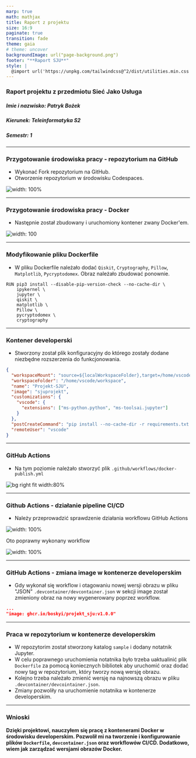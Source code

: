 ```yaml
---
marp: true
math: mathjax
title: Raport z projektu
size: 16:9
paginate: true
transition: fade
theme: gaia
# theme: uncover
backgroundImage: url("page-background.png")
footer: "**Raport SJU**"
style: |
  @import url('https://unpkg.com/tailwindcss@^2/dist/utilities.min.css');
---
```


### Raport projektu z przedmiotu Sieć Jako Usługa


##### *Imie i nazwisko:* Patryk Bożek
##### *Kierunek:* Teleinformatyka S2
##### *Semestr:* 1

---

### Przygotowanie środowiska pracy - repozytorium na GitHub

- Wykonać Fork repozytorium na GitHub.
- Otworzenie repozytorium w środowisku Codespaces.


![width: 100%](images/1.PNG)


---

### Przygotowanie środowiska pracy - Docker 


- Następnie został zbudowany i uruchomiony kontener zwany Docker'em.

![width: 100](images/2.PNG)

---

### Modyfikowanie pliku Dockerfile

- W pliku Dockerfile należało dodać `Qiskit`, `Cryptography`, `Pillow`, `Matplotlib`, `Pycryptodomex`. Obraz należało zbudować ponownie.

```Docker
RUN pip3 install --disable-pip-version-check --no-cache-dir \
    ipykernel \
    jupyter \
    qiskit \
    matplotlib \
    Pillow \ 
    pycryptodomex \ 
    cryptography
```

---

### Kontener developerski

- Stworzony został plik konfiguracyjny do którego zostały dodane niezbędne rozszerzenia do funkcjonowania.

```json
{
  "workspaceMount": "source=${localWorkspaceFolder},target=/home/vscode/workspace,type=bind,consistency=cached",
  "workspaceFolder": "/home/vscode/workspace",
  "name": "Projekt-SJU",
  "image": "sjuprojekt",
  "customizations": {
    "vscode": {
      "extensions": ["ms-python.python", "ms-toolsai.jupyter"]
    }
  },
  "postCreateCommand": "pip install --no-cache-dir -r requirements.txt && uname -a && python --version && pip --version",
  "remoteUser": "vscode"
}
```

---

### GitHub Actions

- Na tym poziomie należało stworzyć plik `.github/workflows/docker-publish.yml`

![bg right fit width:80%](images/diagram.PNG)

---

### Github Actions - działanie pipeline CI/CD

- Należy przeprowadzić sprawdzenie działania workflowu GitHub Actions 

![width: 100%](images/SJU_nowe/budowanie_wersji.png)

Oto poprawny wykonany workflow

![width: 100%](images/SJU_nowe/build_run_test_script.png)

---


### GitHub Actions - zmiana image w kontenerze developerskim

- Gdy wykonał się workflow i otagowaniu nowej wersji obrazu w pliku "JSON" `.devcontainer/devcontainer.json` w sekcji image został zmieniony obraz na nowy wygenerowany poprzez workflow.

```json
...
"image: ghcr.io/boskyi/projekt_sju:v1.0.0"
```
---

### Praca w repozytorium w kontenerze developerskim

- W repozytorim został stworzony katalog `sample` i dodany notatnik Jupyter.
- W celu poprawnego uruchomienia notatnika było trzeba uaktualinić plik `Dockerfile` za pomocą koniecznych bibliotek aby uruchomić oraz dodać nowy tag w repozytorium, który tworzy nową wersję obrazu.
- Kolejno trzeba należało zmienić wersję na najnowszą obrazu w pliku `.devcontainer/devcointainer.json`.
- Zmiany pozwoliły na uruchomienie notatnika w kontenerze developerskim.

---

### Wnioski

**Dzięki projektowi, nauczyłem się pracę z kontenerami Docker w środowisku developerskim. Pozwolił mi na tworzenie i konfigurowanie plików `Dockerfile`, `devcontainer.json` oraz workflowów CI/CD. Dodatkowo, wiem jak zarządzać wersjami obrazów Docker.**

